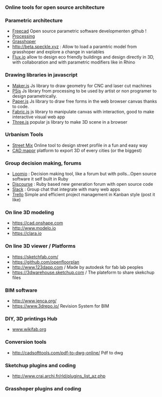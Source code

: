 ### Online tools for open source architecture 

### Parametric architecture 
* [Freecad](https://github.com/FreeCAD/FreeCAD) Open source parametric software developmenten github ! 
* [Processing](https://github.com/processing/processing/commits/master)
* [Grasshoper](http://www.grasshopper3d.com/)
* http://beta.speckle.xyz : Allow to load a paramtric model from grasshoper and explore a change in variables
* [Flux.io](https://flux.io/) allow to design eco friendly buildings and design directly in 3D, with collaboration and with parametric modifiers like in Rhino

### Drawing libraries in javascript

* [Maker.js](https://maker.js.org) Js library to draw geometry for CNC and laser cut machines
* [P5js](https://p5js.org/learn/) Js library from processing to be used by artist or non programer to design parametrically.
* [Paper.js](http://paperjs.org) Js library to draw free forms in the web browser canvas thanks to code.
* [Fabric.js](http://fabricjs.com/) js library to manipulate canvas with interaction, good to make interactive visual web app
* [Three.js](https://github.com/mrdoob/three.js/) popular js library to make 3D scene in a browser

### Urbanism Tools 

* [Street Mix](http://streetmix.net) Online tool to design street profile in a fun and easy way
* [CAD mappr](https://cadmapper.com/) platform to export 3D of every cities (or the biggest)

### Group decision making, forums 

* [Loomio](https://www.loomio.org) : Decision making tool, like a forum but with polls...Open source software it self built in Ruby
* [Discourse](https://www.discourse.org/) : Ruby based new generation forum with open source code
* [Slack](https://slack.com/) : Group chat that integrate with many web apps
* [Trello](https://trello.com) Simple and efficient project management in Kanban style (post it like)

### On line 3D modeling

* https://cad.onshape.com
* http://www.modelo.io
* https://clara.io

### On line 3D viewer / Platforms

* https://sketchfab.com/
* https://github.com/openfloorplan
* http://www.123dapp.com / Made by autodesk for fab lab peoples
* https://3dwarehouse.sketchup.com / The plateform to share skekchup files

### BIM software

* http://www.jenca.org/
* https://www.3drepo.io/ Revision System for BIM

### DIY, 3D printings Hub 

* www.wikifab.org


### Conversion tools 

* http://cadsofttools.com/pdf-to-dwg-online/ Pdf to dwg


### Sketchup plugins and coding 

* http://www.crai.archi.fr/rld/plugins_list_az.php


### Grasshoper plugins and coding 

